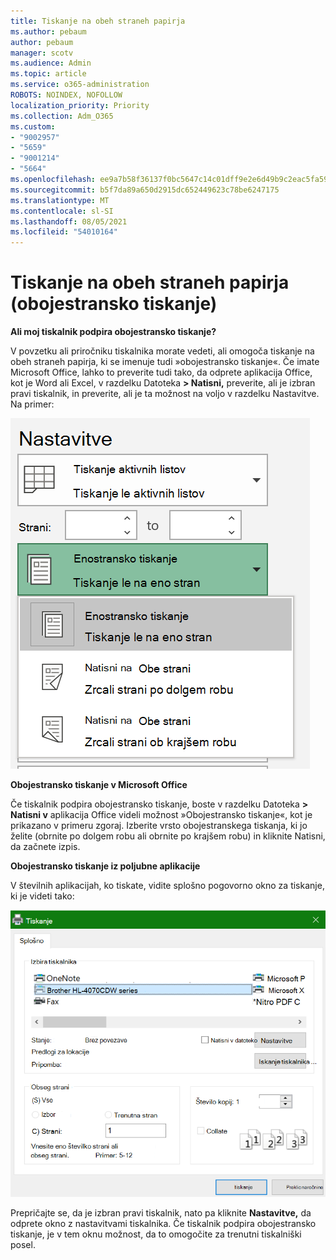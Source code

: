 ```yaml
---
title: Tiskanje na obeh straneh papirja
ms.author: pebaum
author: pebaum
manager: scotv
ms.audience: Admin
ms.topic: article
ms.service: o365-administration
ROBOTS: NOINDEX, NOFOLLOW
localization_priority: Priority
ms.collection: Adm_O365
ms.custom:
- "9002957"
- "5659"
- "9001214"
- "5664"
ms.openlocfilehash: ee9a7b58f36137f0bc5647c14c01dff9e2e6d49b9c2eac5fa5996c258fbafbb7
ms.sourcegitcommit: b5f7da89a650d2915dc652449623c78be6247175
ms.translationtype: MT
ms.contentlocale: sl-SI
ms.lasthandoff: 08/05/2021
ms.locfileid: "54010164"
---
```

# <a name="printing-on-both-sides-of-paper-duplex-printing"></a>Tiskanje na obeh straneh papirja (obojestransko tiskanje)

**Ali moj tiskalnik podpira obojestransko tiskanje?**

V povzetku ali priročniku tiskalnika morate vedeti, ali omogoča tiskanje na obeh straneh papirja, ki se imenuje tudi »obojestransko tiskanje«. Če imate Microsoft Office, lahko to preverite tudi tako, da odprete aplikacija Office, kot je Word ali Excel, v razdelku Datoteka **> Natisni,** preverite, ali je izbran pravi tiskalnik, in preverite, ali je ta možnost na voljo v razdelku Nastavitve. Na primer: 

![Nastavitve tiskalnika](media/print-settings.png)

**Obojestransko tiskanje v Microsoft Office**

Če tiskalnik podpira obojestransko tiskanje, boste v razdelku Datoteka **> Natisni v** aplikacija Office videli možnost »Obojestransko tiskanje«, kot je prikazano v primeru zgoraj.  Izberite vrsto obojestranskega tiskanja, ki jo želite (obrnite po dolgem robu ali obrnite po krajšem robu) in kliknite Natisni, da začnete izpis. 

**Obojestransko tiskanje iz poljubne aplikacije**

V številnih aplikacijah, ko tiskate, vidite splošno pogovorno okno za tiskanje, ki je videti tako: 

![Pogovorno okno »Tiskanje«](media/print-dialog.png)

Prepričajte se, da je izbran pravi tiskalnik, nato pa kliknite **Nastavitve,** da odprete okno z nastavitvami tiskalnika. Če tiskalnik podpira obojestransko tiskanje, je v tem oknu možnost, da to omogočite za trenutni tiskalniški posel.
